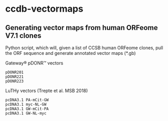 # ccdb-vectormaps
Generating vector maps from human ORFeome V7.1 clones
-----------------------------------------------------

Python script, which will, given a list of CCSB human ORFeome clones, pull the ORF sequence and generate annotated vector maps (*.gb)

Gateway® pDONR™ vectors

    pDONR201
    pDONR221
    pDONR223

LuTHy vectors (Trepte et al. MSB 2018)

    pcDNA3.1 PA-mCit-GW
    pcDNA3.1 myc-NL-GW
    pcDNA3.1 GW-mCit-PA
    pcDNA3.1 GW-NL-myc
